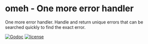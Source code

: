 # omeh - One more error handler
One more error handler. Handle and return unique errors that can be searched quickly to find the exact error. 

[![Godoc](http://img.shields.io/badge/godoc-reference-blue.svg?style=flat)](https://godoc.org/github.com/maverickames/omeh) [![license](http://img.shields.io/badge/license-MIT-red.svg?style=flat)](https://github.com/maverickames/omeh/blob/master/LICENSE)
